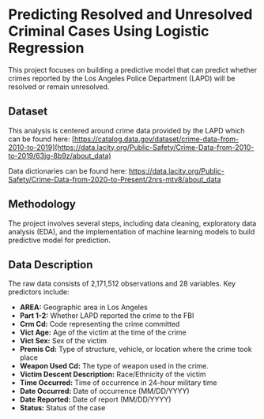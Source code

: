 # **Predicting Resolved and Unresolved Criminal Cases Using Logistic Regression**
This project focuses on building a predictive model that can predict whether crimes reported by the Los Angeles Police Department (LAPD) will be resolved or remain unresolved. 

## **Dataset**
This analysis is centered around crime data provided by the LAPD which can be found here: [https://catalog.data.gov/dataset/crime-data-from-2010-to-2019](https://data.lacity.org/Public-Safety/Crime-Data-from-2010-to-2019/63jg-8b9z/about_data)

Data dictionaries can be found here: https://data.lacity.org/Public-Safety/Crime-Data-from-2020-to-Present/2nrs-mtv8/about_data

## **Methodology**
The project involves several steps, including data cleaning, exploratory data analysis (EDA), and the implementation of machine learning models to build predictive model for prediction.

## **Data Description**
The raw data consists of 2,171,512 observations and 28 variables. Key predictors include:

- **AREA:** Geographic area in Los Angeles
- **Part 1-2:** Whether LAPD reported the crime to the FBI
- **Crm Cd:** Code representing the crime committed
- **Vict Age:** Age of the victim at the time of the crime
- **Vict Sex:** Sex of the victim
- **Premis Cd:** Type of structure, vehicle, or location where the crime took place
- **Weapon Used Cd:** The type of weapon used in the crime.
- **Victim Descent Description:** Race/Ethnicity of the victim
- **Time Occurred:** Time of occurrence in 24-hour military time
- **Date Occurred:** Date of occurrence (MM/DD/YYYY)
- **Date Reported:** Date of report (MM/DD/YYYY)
- **Status:** Status of the case
